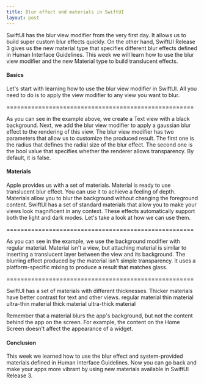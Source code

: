 ```yaml
---
title: Blur effect and materials in SwiftUI
layout: post
---
```


SwiftUI has the blur view modifier from the very first day. It allows us to build super custom blur effects quickly. On the other hand, SwiftUI Release 3 gives us the new material type that specifies different blur effects defined in Human Interface Guidelines. This week we will learn how to use the blur view modifier and the new Material type to build translucent effects.

#### Basics
Let's start with learning how to use the blur view modifier in SwiftUI. All you need to do is to apply the view modifier to any view you want to blur.

=====================================================

As you can see in the example above, we create a Text view with a black background. Next, we add the blur view modifier to apply a gaussian blur effect to the rendering of this view. The blur view modifier has two parameters that allow us to customize the produced result. The first one is the radius that defines the radial size of the blur effect. The second one is the bool value that specifies whether the renderer allows transparency. By default, it is false.

#### Materials
Apple provides us with a set of materials. Material is ready to use translucent blur effect. You can use it to achieve a feeling of depth. Materials allow you to blur the background without changing the foreground content. SwiftUI has a set of standard materials that allow you to make your views look magnificent in any context. These effects automatically support both the light and dark modes. Let's take a look at how we can use them.

=====================================================

As you can see in the example, we use the background modifier with regular material. Material isn't a view, but attaching material is similar to inserting a translucent layer between the view and its background. The blurring effect produced by the material isn't simple transparency. It uses a platform-specific mixing to produce a result that matches glass.

=====================================================

SwiftUI has a set of materials with different thicknesses. Thicker materials have better contrast for text and other views.
regular material
thin material
ultra-thin material
thick material
ultra-thick material

Remember that a material blurs the app's background, but not the content behind the app on the screen. For example, the content on the Home Screen doesn't affect the appearance of a widget.

#### Conclusion
This week we learned how to use the blur effect and system-provided materials defined in Human Interface Guidelines. Now you can go back and make your apps more vibrant by using new materials available in SwiftUI Release 3.

